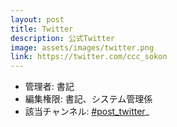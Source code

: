 ```yaml
---
layout: post
title: Twitter
description: 公式Twitter
image: assets/images/twitter.png
link: https://twitter.com/ccc_sokon
---
```


- 管理者: 書記
- 編集権限: 書記、システム管理係
- 該当チャンネル: [#post_twitter](https://sokon.slack.com/messages/C4ZJWNHUK/)_